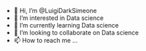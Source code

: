 - 👋 Hi, I’m @LuigiDarkSimeone
- 👀 I’m interested in Data science
- 🌱 I’m currently learning Data science
- 💞️ I’m looking to collaborate on Data science
- 📫 How to reach me ...

<!---
LuigiDarkSimeone/LuigiDarkSimeone is a ✨ special ✨ repository because its `README.md` (this file) appears on your GitHub profile.
You can click the Preview link to take a look at your changes.
--->
